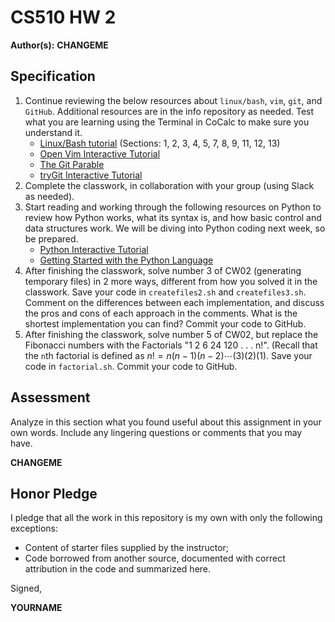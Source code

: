 # CS510 HW 2

**Author(s):** **CHANGEME**

## Specification

1. Continue reviewing the below resources about ```linux/bash```, ```vim```, ```git```, and ```GitHub```. Additional resources are in the info repository as needed. Test what you are learning using the Terminal in CoCalc to make sure you understand it.
    * [Linux/Bash tutorial](http://ryanstutorials.net/linuxtutorial/) (Sections: 1, 2, 3, 4, 5, 7, 8, 9, 11, 12, 13)
    * [Open Vim Interactive Tutorial](http://openvim.com)
    * [The Git Parable](http://tom.preston-werner.com/2009/05/19/the-git-parable.html)
    * [tryGit Interactive Tutorial](https://try.github.io/levels/1/challenges/1)
1. Complete the classwork, in collaboration with your group (using Slack as needed). 
1. Start reading and working through the following resources on Python to review how Python works, what its syntax is, and how basic control and data structures work. We will be diving into Python coding next week, so be prepared.
    * [Python Interactive Tutorial](http://learnpython.org/)
    * [Getting Started with the Python Language](http://www.scipy-lectures.org/intro/language/python_language.html)
1. After finishing the classwork, solve number 3 of CW02 (generating temporary files) in 2 more ways, different from how you solved it in the classwork. Save your code in ```createfiles2.sh``` and ```createfiles3.sh```. Comment on the differences between each implementation, and discuss the pros and cons of each approach in the comments. What is the shortest implementation you can find?  Commit your code to GitHub.
1. After finishing the classwork, solve number 5 of CW02, but replace the Fibonacci numbers with the Factorials "1 2 6 24 120 . . . n!". (Recall that the `n`th factorial is defined as $n! = n(n-1)(n-2)\cdots(3)(2)(1)$. Save your code in ```factorial.sh```.  Commit your code to GitHub.

## Assessment

Analyze in this section what you found useful about this assignment in your own words. Include any lingering questions or comments that you may have.

**CHANGEME**

## Honor Pledge

I pledge that all the work in this repository is my own with only the following exceptions:

* Content of starter files supplied by the instructor;
* Code borrowed from another source, documented with correct attribution in the code and summarized here.

Signed,

**YOURNAME**

